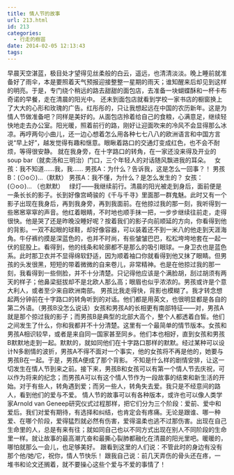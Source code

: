 ```yaml
---
title: 情人节的故事
url: 213.html
id: 213
categories:
  - 行走的樹苗
date: 2014-02-05 12:13:43
tags:
---
```


早晨天空湛蓝，极目处才望得见丝柔般的白云，遥远，也清清淡淡。晚上睡前就准备好了雨伞，本是要照着天气预报迎接整整一星期的雨天；谁知醒来后却见到这样的明亮。于是，专门绕个稍远的路去甜甜的面包店，去准备一块蝴蝶酥和一杯卡布奇诺的早餐，走在清晨的阳光中。 还未到面包店就看到学校一家书店的橱窗换上了大大的心形和玫瑰的广告。红彤彤的，只让我想起远在中国的农历新年。这是为情人节做准备吧？同样是美好的。从面包店拎着给自己的食粮，心满意足，继续轻快地走去办公室。阳光暖，照着前行的路，刚好让迎面吹来的冷风不会显得那么冰凉。再哼两句小曲儿，还一边心想着怎么用各种七七八八的欧洲语言和中国方言说“早上好”，越发觉得有趣和惬意。眼瞅着路口的交通灯变成红色，也不会不耐烦，等得很安静。 就在我身旁，在十字路口的转角，在一家还没来得及开业的soup bar（就卖汤和三明治）门口，三个年轻人的对话随风飘进我的耳朵。   女孩：我不知道……我，我…… 男孩A：为什么？告诉我，这是怎么一回事？！ 男孩B：(⊙o⊙)…（默默） 男孩A：我不懂，为什么？是怎么发生的？ 女孩：(⊙o⊙)… （也默默）   绿灯——我继续前行。清晨的阳光被走到身后，面前便是一条长长的影子。长到好像宫崎骏的《千与千寻》里面那一群鬼魅。此时又有一个影子出现在我身后，再到我身旁，再到我面前。在他掠过我的那一刻，我听得到一些窸窸窣窣的声音。他红着眼睛，不时地也顺手抹一把，一步步继续往前走，走得很快。他是哭了还是昨晚没睡好呢？按着我们的影子向前顺延的方向，你看得到他的背影。一双不起眼的球鞋，却好像容器，可以装着还不到一米八的他走到天涯海角。牛仔裤约摸是深蓝色的，也并不时尚，有些皱皱巴巴，松松垮垮地套在一起一伏的屁股上。看得到，他的线条和轮廓都不是那么的吸引眼球。一身卫衣也是蓝色系。此时那卫衣并不显得绵软舒适，因为顺着袖口你就看得到他又抹了眼睛。但男孩的头发很黑，短短的带着微微的自来卷儿，非常精神。也是在他掠过我的那一刻，我看得到一些侧脸，并不十分清楚。只记得他应该是个满脸胡，刮过胡须有两天的样子；他鼻梁挺拔却不是北欧人那么高；眼眉也似乎浓浓的。男孩或许是个意大利人，或者至少来自欧洲南部。 男孩比我走得快，背影也模糊了。我才转念想起两分钟前在十字路口的转角听到的对话。他们都是用英文，也很明显都是各自的第二外语。（男孩B没怎么说话）女孩和男孩A的长相更有南部特征——对，男孩A就是那个掠过我的影子；而男孩B是典型的北部大高个，整个人都透着白皙。他们之间发生了什么，你和我都并不十分清楚。这里有一个最简单的情节版本。女孩和男孩A相识较早，或者是来自同一国家甚至同乡。他们本也相好，直到女孩和男孩B默默地走到一起。默默的，就如同他们在十字路口那样的默默。经过某种可以设计N多剧情的波折，男孩A不得不面对一个事实，他的女孩将不再是他的，她要与男孩B在一起。于是，男孩A便成了那个背影。 不知是什么样的剧情安排，让这一切发生在情人节到来之前。接下来，男孩B和女孩可以有第一个情人节去庆祝，可以作为将来的纪念；而男孩A可以有这个情人节作为一段故事的结束和新生活的开始。对于有些人，转角遇到爱；而另一些人，转角失去爱。我只是不经意间的路人，看到他们的爱与不爱。 情人节的故事可以有各种版本，或许也可以像人类学家Arnold van Geneep研究仪式过程那样，把它们分为三个阶段：爱前、爱中和爱后。我们对爱有期待，有选择和纠结，也肯定会有疼痛。无论是跟谁、哪一种爱、在哪个阶段，爱得猛烈就必然有伤害，爱得温柔也逃不过那伤害。出现在自己生命里的人，总是有来有往；就如同自己也以不同方式出现在别人不同阶段的生命里一样。就让故事的最高潮亢奋和最撕心裂肺都融化在清晨的阳光里吧。暖暖的，哪怕就那么一会儿，也足够美好。 跟看到这里的人们说：不管此时的身边有没有那个他/她/它，祝你，情人节快乐！ 跟我自己说：前几天弄伤的骨头还在疼，一堆书和论文还搁着，就不要操心这些个爱与不爱的事情了！